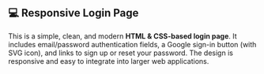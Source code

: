 ## 💻 Responsive Login Page

This is a simple, clean, and modern **HTML & CSS-based login page**. It includes email/password authentication fields, a Google sign-in button (with SVG icon), and links to sign up or reset your password. The design is responsive and easy to integrate into larger web applications.



